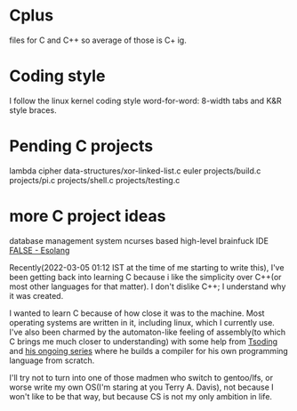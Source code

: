# Cplus
files for C and C++ so average of those is C+ ig.

# Coding style
I follow the linux kernel coding style word-for-word: 8-width tabs and K&R style braces.

# Pending C projects
lambda
cipher
data-structures/xor-linked-list.c
euler
projects/build.c
projects/pi.c
projects/shell.c
projects/testing.c

# more C project ideas
database management system
ncurses based high-level brainfuck IDE
[FALSE - Esolang](https://esolangs.org/wiki/FALSE)

Recently(2022-03-05 01:12 IST at the time of me starting to write this), I've been getting back into learning C because i like the simplicity over C++(or most other languages for that matter). I don't dislike C++; I understand why it was created.

I wanted to learn C because of how close it was to the machine. Most operating systems are written in it, including linux, which I currently use. I've also been charmed by the automaton-like feeling of assembly(to which C brings me much closer to understanding) with some help from [Tsoding](https://www.youtube.com/c/TsodingDaily) and [his ongoing series](https://www.youtube.com/playlist?list=PLpM-Dvs8t0VbMZA7wW9aR3EtBqe2kinu4) where he builds a compiler for his own programming language from scratch.

I'll try not to turn into one of those madmen who switch to gentoo/lfs, or worse write my own OS(I'm staring at you Terry A. Davis), not because I won't like to be that way, but because CS is not my only ambition in life.
